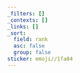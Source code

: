 ```yaml
---
_filters: []
_contexts: []
_links: []
_sort:
  field: rank
  asc: false
  group: false
sticker: emoji//1fa84
---
```

